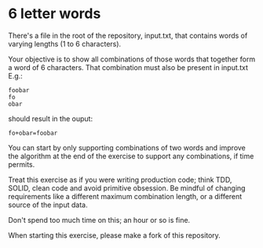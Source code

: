 # 6 letter words
There's a file in the root of the repository, input.txt, that contains words of varying lengths (1 to 6 characters).

Your objective is to show all combinations of those words that together form a word of 6 characters. That combination must also be present in input.txt  
E.g.:
``` 
foobar  
fo  
obar
```
should result in the ouput: 
```
fo+obar=foobar
```

You can start by only supporting combinations of two words and improve the algorithm at the end of the exercise to support any combinations, if time permits.

Treat this exercise as if you were writing production code; think TDD, SOLID, clean code and avoid primitive obsession. Be mindful of changing requirements like a different maximum combination length, or a different source of the input data.

Don't spend too much time on this; an hour or so is fine. 

When starting this exercise, please make a fork of this repository.